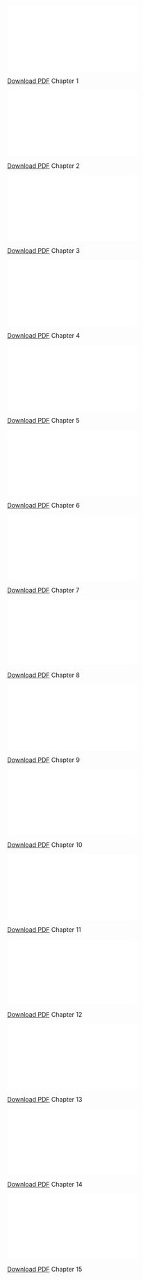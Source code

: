 <!-- https://stackoverflow.com/a/39793125 -->

<object data="/Thistle - LMC Manual TE Chapter 1.pdf" type="application/pdf" width="90%" height="90%">
    <embed src="Thistle - LMC Manual TE Chapter 1.pdf">
        <p><a href="">Download PDF</a> Chapter 1</p>

</object>

<object data="/Thistle - LMC Manual TE Chapter 2.pdf" type="application/pdf" width="90%" height="90%">
    <embed src="Thistle - LMC Manual TE Chapter 2.pdf">
        <p><a href="">Download PDF</a> Chapter 2</p>

</object>

<object data="/Thistle - LMC Manual TE Chapter 3.pdf" type="application/pdf" width="90%" height="90%">
    <embed src="Thistle - LMC Manual TE Chapter 3.pdf">
        <p><a href="">Download PDF</a> Chapter 3</p>

</object>

<object data="/Thistle - LMC Manual TE Chapter 4.pdf" type="application/pdf" width="90%" height="90%">
    <embed src="Thistle - LMC Manual TE Chapter 4.pdf">
        <p><a href="">Download PDF</a> Chapter 4</p>

</object>

<object data="/Thistle - LMC Manual TE Chapter 5.pdf" type="application/pdf" width="90%" height="90%">
    <embed src="Thistle - LMC Manual TE Chapter 5.pdf">
        <p><a href="">Download PDF</a> Chapter 5</p>

</object>

<object data="/Thistle - LMC Manual TE Chapter 6.pdf" type="application/pdf" width="90%" height="90%">
    <embed src="Thistle - LMC Manual TE Chapter 6.pdf">
        <p><a href="">Download PDF</a> Chapter 6</p>

</object>

<object data="/Thistle - LMC Manual TE Chapter 7.pdf" type="application/pdf" width="90%" height="90%">
    <embed src="Thistle - LMC Manual TE Chapter 7.pdf">
        <p><a href="">Download PDF</a> Chapter 7</p>

</object>

<object data="/Thistle - LMC Manual TE Chapter 8.pdf" type="application/pdf" width="90%" height="90%">
    <embed src="Thistle - LMC Manual TE Chapter 8.pdf">
        <p><a href="">Download PDF</a> Chapter 8</p>

</object>

<object data="/Thistle - LMC Manual TE Chapter 9.pdf" type="application/pdf" width="90%" height="90%">
    <embed src="Thistle - LMC Manual TE Chapter 9.pdf">
        <p><a href="">Download PDF</a> Chapter 9</p>

</object>

<object data="/Thistle - LMC Manual TE Chapter 10.pdf" type="application/pdf" width="90%" height="90%">
    <embed src="Thistle - LMC Manual TE Chapter 10.pdf">
        <p><a href="">Download PDF</a> Chapter 10</p>

</object>

<object data="/Thistle - LMC Manual TE Chapter 11.pdf" type="application/pdf" width="90%" height="90%">
    <embed src="Thistle - LMC Manual TE Chapter 11.pdf">
        <p><a href="">Download PDF</a> Chapter 11</p>

</object>

<object data="/Thistle - LMC Manual TE Chapter 12.pdf" type="application/pdf" width="90%" height="90%">
    <embed src="Thistle - LMC Manual TE Chapter 12.pdf">
        <p><a href="">Download PDF</a> Chapter 12</p>

</object>

<object data="/Thistle - LMC Manual TE Chapter 13.pdf" type="application/pdf" width="90%" height="90%">
    <embed src="Thistle - LMC Manual TE Chapter 13.pdf">
        <p><a href="">Download PDF</a> Chapter 13</p>

</object>

<object data="/Thistle - LMC Manual TE Chapter 14.pdf" type="application/pdf" width="90%" height="90%">
    <embed src="Thistle - LMC Manual TE Chapter 14.pdf">
        <p><a href="">Download PDF</a> Chapter 14</p>

</object>

<object data="/Thistle - LMC Manual TE Chapter 15.pdf" type="application/pdf" width="90%" height="90%">
    <embed src="Thistle - LMC Manual TE Chapter 15.pdf">
        <p><a href="">Download PDF</a> Chapter 15</p>

</object>
